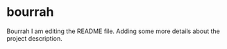 # bourrah
Bourrah
I am editing the README file. Adding some more details about the project description.
